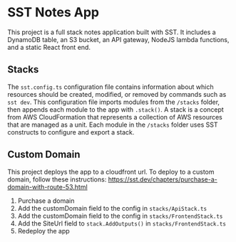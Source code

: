 # SST Notes App
This project is a full stack notes application built with SST. It includes a DynamoDB table, an S3 bucket, an API gateway, NodeJS lambda functions, and a static React front end.

## Stacks
The `sst.config.ts` configuration file contains information about which resources should be created, modified, or removed by commands such as `sst dev`. This configuration file imports modules from the `/stacks` folder, then appends each module to the app with `.stack()`. A stack is a concept from AWS CloudFormation that represents a collection of AWS resources that are managed as a unit. Each module in the `/stacks` folder uses SST constructs to configure and export a stack.

## Custom Domain
This project deploys the app to a cloudfront url. To deploy to a custom domain, follow these instructions:
https://sst.dev/chapters/purchase-a-domain-with-route-53.html
1. Purchase a domain
2. Add the customDomain field to the config in `stacks/ApiStack.ts`
3. Add the customDomain field to the config in `stacks/FrontendStack.ts`
4. Add the SiteUrl field to `stack.AddOutputs()` in `stacks/FrontendStack.ts`
5. Redeploy the app